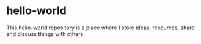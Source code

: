 # hello-world
This hello-world repository is a place where I store ideas, resources, share and discuss things with others.
